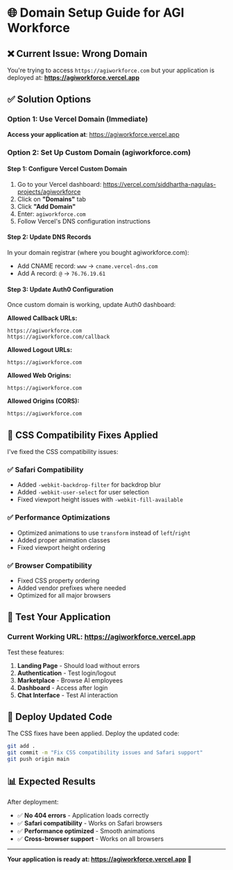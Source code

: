 # 🌐 Domain Setup Guide for AGI Workforce

## ❌ **Current Issue: Wrong Domain**

You're trying to access `https://agiworkforce.com` but your application is deployed at:
**https://agiworkforce.vercel.app**

## ✅ **Solution Options**

### Option 1: Use Vercel Domain (Immediate)
**Access your application at**: https://agiworkforce.vercel.app

### Option 2: Set Up Custom Domain (agiworkforce.com)

#### **Step 1: Configure Vercel Custom Domain**
1. Go to your Vercel dashboard: https://vercel.com/siddhartha-nagulas-projects/agiworkforce
2. Click on **"Domains"** tab
3. Click **"Add Domain"**
4. Enter: `agiworkforce.com`
5. Follow Vercel's DNS configuration instructions

#### **Step 2: Update DNS Records**
In your domain registrar (where you bought agiworkforce.com):
- Add CNAME record: `www` → `cname.vercel-dns.com`
- Add A record: `@` → `76.76.19.61`

#### **Step 3: Update Auth0 Configuration**
Once custom domain is working, update Auth0 dashboard:

**Allowed Callback URLs:**
```
https://agiworkforce.com
https://agiworkforce.com/callback
```

**Allowed Logout URLs:**
```
https://agiworkforce.com
```

**Allowed Web Origins:**
```
https://agiworkforce.com
```

**Allowed Origins (CORS):**
```
https://agiworkforce.com
```

## 🔧 **CSS Compatibility Fixes Applied**

I've fixed the CSS compatibility issues:

### ✅ **Safari Compatibility**
- Added `-webkit-backdrop-filter` for backdrop blur
- Added `-webkit-user-select` for user selection
- Fixed viewport height issues with `-webkit-fill-available`

### ✅ **Performance Optimizations**
- Optimized animations to use `transform` instead of `left`/`right`
- Added proper animation classes
- Fixed viewport height ordering

### ✅ **Browser Compatibility**
- Fixed CSS property ordering
- Added vendor prefixes where needed
- Optimized for all major browsers

## 🧪 **Test Your Application**

### **Current Working URL**: https://agiworkforce.vercel.app

Test these features:
1. **Landing Page** - Should load without errors
2. **Authentication** - Test login/logout
3. **Marketplace** - Browse AI employees
4. **Dashboard** - Access after login
5. **Chat Interface** - Test AI interaction

## 🚀 **Deploy Updated Code**

The CSS fixes have been applied. Deploy the updated code:

```bash
git add .
git commit -m "Fix CSS compatibility issues and Safari support"
git push origin main
```

## 📊 **Expected Results**

After deployment:
- ✅ **No 404 errors** - Application loads correctly
- ✅ **Safari compatibility** - Works on Safari browsers
- ✅ **Performance optimized** - Smooth animations
- ✅ **Cross-browser support** - Works on all browsers

---

**Your application is ready at: https://agiworkforce.vercel.app 🚀**
